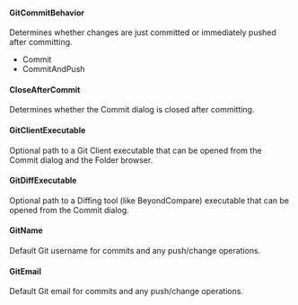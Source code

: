 ﻿#### GitCommitBehavior
Determines whether changes are just committed or immediately pushed after committing.

* Commit
* CommitAndPush

#### CloseAfterCommit
Determines whether the Commit dialog is closed after committing.

#### GitClientExecutable
Optional path to a Git Client executable that can be opened from the Commit dialog and the Folder browser.

#### GitDiffExecutable
Optional path to a Diffing tool (like BeyondCompare) executable that can be opened from the Commit dialog.

#### GitName
Default Git username for commits and any push/change operations.

#### GitEmail
Default Git email for commits and any push/change operations.